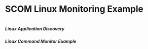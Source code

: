 <H1>SCOM Linux Monitoring Example<H1>
<H5>Linux Application Discovery<H5>
Linux Command Monitor Example
